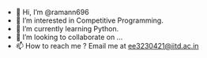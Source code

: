 - 👋 Hi, I’m @ramann696
- 👀 I’m interested in Competitive Programming.
- 🌱 I’m currently learning Python.
- 💞️ I’m looking to collaborate on ...
- 📫 How to reach me ? Email me at ee3230421@iitd.ac.in

<!---
ramann696/ramann696 is a ✨ special ✨ repository because its `README.md` (this file) appears on your GitHub profile.
You can click the Preview link to take a look at your changes.
--->
